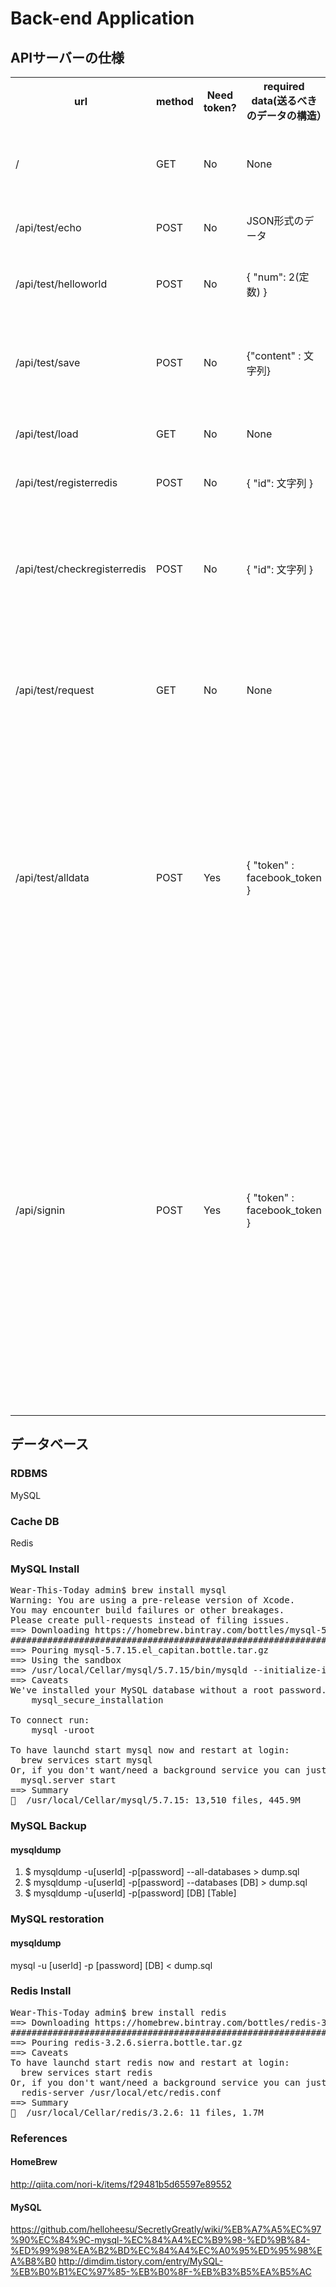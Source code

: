 # Back-end Application

## APIサーバーの仕様

<table>
<tr>
<th>url</th>
<th>method</th>
<th>Need token?</th>
<th>required data(送るべきのデータの構造）</th>
<th>response</th>
<th>explanation(説明)</th>
</tr>

<tr>
<td>/</td>
<td>GET</td>
<td>No</td>
<td>None</td>
<td>Wear This TodayサービスのAPIサーバーです。詳細はhttps://github.com/kdrl/Wear-This-Today より確認ください。</td>
<td>一番簡単なことをしていて、GET命令が正しく処理されているかを確認。サーバの起動確認などのためにも活用可能。</td>
</tr>

<tr>
<td>/api/test/echo</td>
<td>POST</td>
<td>No</td>
<td>JSON形式のデータ</td>
<td>JSON形式のデータ(送ったデータが帰ってくる)</td>
<td>POSTでJSONデータを正しく送信しているかの確認。</td>
</tr>

<tr>
<td>/api/test/helloworld</td>
<td>POST</td>
<td>No</td>
<td>
{ "num": 2(定数) }
</td>
<td>
hello world!<br>
hello world!
</td>
<td>
簡単な動作ではあるが、http POSTで何らかの動作をサーバにさせることの確認。
</td>
</tr>

<tr>
<td>/api/test/save</td>
<td>POST</td>
<td>No</td>
<td>
{"content" : 文字列}
</td>
<td>
"OK"
</td>
<td>
MySQLとの連携確認。contentを持ったJSONを送ると、それをDBのtest tableに保存。idは自動で番号が振られてMySQLに保存される。
</td>
</tr>

<tr>
<td>/api/test/load</td>
<td>GET</td>
<td>No</td>
<td>
None
</td>
<td>
wearthistoday DBの test テーブルのすべてのデータがJSONの配列として返ってくる
</td>
<td>
MySQLからデータをJSONの配列で取ってくることの確認。
</td>
</tr>

<tr>
<td>/api/test/registerredis</td>
<td>POST</td>
<td>No</td>
<td>
{ "id": 文字列 }
</td>
<td>
ok
</td>
<td>
Redisとの連携の確認。30秒かん送ってきたidをRedis上に保管する。
</td>
</tr>

<tr>
<td>/api/test/checkregisterredis</td>
<td>POST</td>
<td>No</td>
<td>
{ "id": 文字列 }
</td>
<td>
"authorized" or "not authorized"
</td>
<td>
先ほど/api/test/registerredisで送ったidはRedis上で30秒間保存される。保存されている時にこのcheckregisterredisが動作したらauthorizedが返ってくる。
</td>
</tr>

<tr>
<td>/api/test/request</td>
<td>GET</td>
<td>No</td>
<td>
None
</td>
<td>
Wear This TodayサービスのAPIサーバーです。詳細はhttps://github.com/kdrl/Wear-This-Today より確認ください。
</td>
<td>
ここではサーバの中でGETを発動し、"/"のresponseをもらってきて、それを返している。<br>
つまり、 Client ←→ Server "/api/test/request" ←→ Server "/" の様な形。
</td>
</tr>

<tr>
<td>/api/test/alldata</td>
<td>POST</td>
<td>Yes</td>
<td>
{ "token" : facebook_token }
</td>
<td>
MySQLのuser table上のtokenのユーザに該当するデータ全てがJSONの配列で帰ってくる
</td>
<td>
1. ClientからtokenとともにPOST request。<br>
2-1. ServerでこのtokenのユーザのidをRedisから取ってくる。<br>
2-2. もし、ここで、何らかのエラーが生じると、400が帰ってくる。<br>
3. 正しくRedisからidが取れたら、MySQLのuser tableでidの行の情報を取ってきて、JSONの文字列としてreturnする。<br><br>
tokenが必要となるapiの基本例として作成した。
</td>
</tr>

<tr>
<td>/api/signin</td>
<td>POST</td>
<td>Yes</td>
<td>
{ "token" : facebook_token }
</td>
<td>
サーバでの処理内容が文字列で帰ってくる。(ex. "login success." or "your are a new user.  sign up success. login success.")など
</td>
<td>
1. ClientからtokenとともにPOST request。<br>
2-1. tokenがなかったら400とともにエラーメッセージが帰ってくる。<br>
2-2. tokenをもらったらそれをfacebookを介して確認<br>
2-2-1. tokenが正しくなかったら400とともにエラーメッセージが帰ってくる。<br>
2-2-2. tokenが正しかったらRedis上にtokenとidのペアで情報を保存<br>
3. userのidですでに保存されている情報がMySQLのuserテーブルにあるかどうかの確認。<br>
3-1. なかったのなら、新たに行を追加してidとnameを保存。<br>
3-2. あったのなら、何もせず、4に進む。
4. 正しく、signin処理が終わったので200とともにメッセージを返す。
</td>
</tr>
</table>

## データベース
### RDBMS
MySQL
### Cache DB
Redis
### MySQL Install
<pre>
Wear-This-Today admin$ brew install mysql
Warning: You are using a pre-release version of Xcode.
You may encounter build failures or other breakages.
Please create pull-requests instead of filing issues.
==> Downloading https://homebrew.bintray.com/bottles/mysql-5.7.15.el_capitan.bot
######################################################################## 100.0%
==> Pouring mysql-5.7.15.el_capitan.bottle.tar.gz
==> Using the sandbox
==> /usr/local/Cellar/mysql/5.7.15/bin/mysqld --initialize-insecure --user=admin
==> Caveats
We've installed your MySQL database without a root password. To secure it run:
    mysql_secure_installation

To connect run:
    mysql -uroot

To have launchd start mysql now and restart at login:
  brew services start mysql
Or, if you don't want/need a background service you can just run:
  mysql.server start
==> Summary
🍺  /usr/local/Cellar/mysql/5.7.15: 13,510 files, 445.9M
</pre>

### MySQL Backup
#### mysqldump
1. $ mysqldump -u[userId] -p[password] --all-databases > dump.sql  
2. $ mysqldump -u[userId] -p[password] --databases [DB] > dump.sql 
3. $ mysqldump -u[userId] -p[password] [DB] [Table]

### MySQL restoration
#### mysqldump
mysql -u [userId] -p [password] [DB] < dump.sql

### Redis Install
<pre>
Wear-This-Today admin$ brew install redis
==> Downloading https://homebrew.bintray.com/bottles/redis-3.2.6.sierra.bottle.t
######################################################################## 100.0%
==> Pouring redis-3.2.6.sierra.bottle.tar.gz
==> Caveats
To have launchd start redis now and restart at login:
  brew services start redis
Or, if you don't want/need a background service you can just run:
  redis-server /usr/local/etc/redis.conf
==> Summary
🍺  /usr/local/Cellar/redis/3.2.6: 11 files, 1.7M
</pre>

### References
#### HomeBrew
http://qiita.com/nori-k/items/f29481b5d65597e89552
#### MySQL
https://github.com/helloheesu/SecretlyGreatly/wiki/%EB%A7%A5%EC%97%90%EC%84%9C-mysql-%EC%84%A4%EC%B9%98-%ED%9B%84-%ED%99%98%EA%B2%BD%EC%84%A4%EC%A0%95%ED%95%98%EA%B8%B0
http://dimdim.tistory.com/entry/MySQL-%EB%B0%B1%EC%97%85-%EB%B0%8F-%EB%B3%B5%EA%B5%AC
